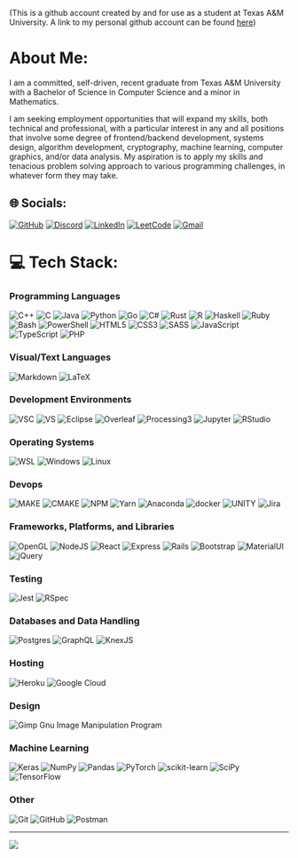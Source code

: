 (This is a github account created by and for use as a student at Texas A&M University. A link to my personal github account can be found [here](https://github.com/lemursauce))

# About Me:
I am a committed, self-driven, recent graduate from Texas A&M University with a Bachelor of Science in Computer Science and a minor in Mathematics.

I am seeking employment opportunities that will expand my skills, both technical and professional, with a particular interest in any and all positions that involve some degree of frontend/backend development, systems design, algorithm development, cryptography, machine learning, computer graphics, and/or data analysis. My aspiration is to apply my skills and tenacious problem solving approach to various programming challenges, in whatever form they may take.

## 🌐 Socials:
[![GitHub](https://img.shields.io/badge/Personal_GitHub-181717.svg?logo=github&logoColor=white)](https://github.com/lemursauce) [![Discord](https://img.shields.io/badge/Discord-5865F2.svg?logo=discord&logoColor=white)](https://discordapp.com/users/657334339591471114) [![LinkedIn](https://img.shields.io/badge/LinkedIn-0077B5.svg?logo=linkedin&logoColor=white)](https://linkedin.com/in/https://www.linkedin.com/in/logan-a-carbo/) [![LeetCode](https://img.shields.io/badge/LeetCode-FFA116.svg?logo=leetcode&logoColor=white)](https://leetcode.com/u/lacarbo/) [![Gmail](https://img.shields.io/badge/TAMU_Email-D14836.svg?logo=gmail&logoColor=white)](mailto:lacarbo@tamu.edu)

# 💻 Tech Stack:
### Programming Languages
![C++](https://img.shields.io/badge/c++-00599C.svg?style=for-the-badge&logo=c%2B%2B&logoColor=white) ![C](https://img.shields.io/badge/c-00599C.svg?style=for-the-badge&logo=c&logoColor=white) ![Java](https://img.shields.io/badge/java-ED8B00.svg?style=for-the-badge&logo=java&logoColor=white) ![Python](https://img.shields.io/badge/python-3670A0?style=for-the-badge&logo=python&logoColor=ffdd54) ![Go](https://img.shields.io/badge/Go-00ADD8.svg?style=for-the-badge&logo=go&logoColor=white) ![C#](https://img.shields.io/badge/c%23-512BD4.svg?style=for-the-badge&logo=csharp&logoColor=white) ![Rust](https://img.shields.io/badge/rust-000000.svg?style=for-the-badge&logo=rust&logoColor=white) ![R](https://img.shields.io/badge/r-276DC3.svg?style=for-the-badge&logo=r&logoColor=white) ![Haskell](https://img.shields.io/badge/Haskell-5e5086?style=for-the-badge&logo=haskell&logoColor=white) ![Ruby](https://img.shields.io/badge/ruby-CC342D.svg?style=for-the-badge&logo=ruby&logoColor=white)  ![Bash](https://img.shields.io/badge/Bash-121011.svg?style=for-the-badge&logo=gnu-bash&logoColor=white) ![PowerShell](https://img.shields.io/badge/PowerShell-5391FE.svg?style=for-the-badge&logo=powershell&logoColor=white) ![HTML5](https://img.shields.io/badge/html5-E34F26.svg?style=for-the-badge&logo=html5&logoColor=white) ![CSS3](https://img.shields.io/badge/css3-1572B6.svg?style=for-the-badge&logo=css3&logoColor=white) ![SASS](https://img.shields.io/badge/SASS-hotpink.svg?style=for-the-badge&logo=SASS&logoColor=white) ![JavaScript](https://img.shields.io/badge/javascript-323330.svg?style=for-the-badge&logo=javascript&logoColor=F7DF1E) ![TypeScript](https://img.shields.io/badge/typescript-007ACC.svg?style=for-the-badge&logo=typescript&logoColor=white) ![PHP](https://img.shields.io/badge/php-777BB4.svg?style=for-the-badge&logo=php&logoColor=white)
### Visual/Text Languages
![Markdown](https://img.shields.io/badge/markdown-000000.svg?style=for-the-badge&logo=markdown&logoColor=white) ![LaTeX](https://img.shields.io/badge/latex-008080.svg?style=for-the-badge&logo=latex&logoColor=white) 
### Development Environments
![VSC](https://img.shields.io/badge/Visual_Studio_Code-007ACC.svg?style=for-the-badge&logo=visualstudiocode&logoColor=white) ![VS](https://img.shields.io/badge/Visual_Studio-5C2D91.svg?style=for-the-badge&logo=visualstudio&logoColor=white) ![Eclipse](https://img.shields.io/badge/Eclipse_IDE-2C2255.svg?style=for-the-badge&logo=eclipseide&logoColor=white) ![Overleaf](https://img.shields.io/badge/Overleaf-47A141.svg?style=for-the-badge&logo=overleaf&logoColor=white) ![Processing3](https://img.shields.io/badge/Processing-006699.svg?style=for-the-badge&logo=processingfoundation&logoColor=white) ![Jupyter](https://img.shields.io/badge/Jupyter-F37626.svg?style=for-the-badge&logo=jupyter&logoColor=white) ![RStudio](https://img.shields.io/badge/RStudio-75AADB.svg?style=for-the-badge&logo=rstudioide&logoColor=white) 
### Operating Systems
![WSL](https://img.shields.io/badge/WSL-E95420.svg?style=for-the-badge&logo=ubuntu&logoColor=white) ![Windows](https://img.shields.io/badge/Windows-0078D4.svg?style=for-the-badge&logo=windows&logoColor=white) ![Linux](https://img.shields.io/badge/Linux-FFFFFF.svg?style=for-the-badge&logo=linux&logoColor=black)
### Devops
![MAKE](https://img.shields.io/badge/Make-6D00CC.svg?style=for-the-badge&logo=make&logoColor=white) ![CMAKE](https://img.shields.io/badge/CMake-064F8C.svg?style=for-the-badge&logo=cmake&logoColor=white) ![NPM](https://img.shields.io/badge/NPM-000000.svg?style=for-the-badge&logo=npm&logoColor=white) ![Yarn](https://img.shields.io/badge/yarn-2C8EBB.svg?style=for-the-badge&logo=yarn&logoColor=white) ![Anaconda](https://img.shields.io/badge/Anaconda-44A833.svg?style=for-the-badge&logo=anaconda&logoColor=white) ![docker](https://img.shields.io/badge/docker-2496ED.svg?style=for-the-badge&logo=docker&logoColor=white) ![UNITY](https://img.shields.io/badge/Unity-20232a.svg?style=for-the-badge&logo=unity&logoColor=white) ![Jira](https://img.shields.io/badge/Jira-0052CC.svg?style=for-the-badge&logo=jira&logoColor=white)
### Frameworks, Platforms, and Libraries
![OpenGL](https://img.shields.io/badge/OpenGL-FFFFFF.svg?style=for-the-badge&logo=opengl) ![NodeJS](https://img.shields.io/badge/node.js-6DA55F?style=for-the-badge&logo=node.js&logoColor=white) ![React](https://img.shields.io/badge/react-20232a.svg?style=for-the-badge&logo=react&logoColor=61DAFB) ![Express](https://img.shields.io/badge/Express-000000.svg?style=for-the-badge&logo=express&logoColor=61DAFB) ![Rails](https://img.shields.io/badge/rails-CC0000.svg?style=for-the-badge&logo=ruby-on-rails&logoColor=white) ![Bootstrap](https://img.shields.io/badge/bootstrap-563D7C.svg?style=for-the-badge&logo=bootstrap&logoColor=white) ![MaterialUI](https://img.shields.io/badge/Material_UI-007FFF.svg?style=for-the-badge&logo=mui&logoColor=white) ![jQuery](https://img.shields.io/badge/jquery-0769AD.svg?style=for-the-badge&logo=jquery&logoColor=white)
### Testing
![Jest](https://img.shields.io/badge/Jest-C21325?style=for-the-badge&logo=Jest&logoColor=white) ![RSpec](https://img.shields.io/badge/RSpec-CC342D.svg?style=for-the-badge&logo=ruby&logoColor=white)
### Databases and Data Handling
![Postgres](https://img.shields.io/badge/postgres-316192.svg?style=for-the-badge&logo=postgresql&logoColor=white) ![GraphQL](https://img.shields.io/badge/GraphQL-E10098.svg?style=for-the-badge&logo=graphql&logoColor=white) ![KnexJS](https://img.shields.io/badge/Knex.JS-D26B38.svg?style=for-the-badge&logo=knexdotjs&logoColor=white)
### Hosting
![Heroku](https://img.shields.io/badge/heroku-430098.svg?style=for-the-badge&logo=heroku&logoColor=white) ![Google Cloud](https://img.shields.io/badge/Google%20Cloud-4285F4.svg?style=for-the-badge&logo=google-cloud&logoColor=white)
### Design
![Gimp Gnu Image Manipulation Program](https://img.shields.io/badge/Gimp-657D8B?style=for-the-badge&logo=gimp&logoColor=FFFFFF)
### Machine Learning
![Keras](https://img.shields.io/badge/Keras-D00000.svg?style=for-the-badge&logo=Keras&logoColor=white) ![NumPy](https://img.shields.io/badge/numpy-013243.svg?style=for-the-badge&logo=numpy&logoColor=white) ![Pandas](https://img.shields.io/badge/pandas-150458.svg?style=for-the-badge&logo=pandas&logoColor=white) ![PyTorch](https://img.shields.io/badge/PyTorch-EE4C2C.svg?style=for-the-badge&logo=PyTorch&logoColor=white) ![scikit-learn](https://img.shields.io/badge/scikit--learn-F7931E.svg?style=for-the-badge&logo=scikit-learn&logoColor=white) ![SciPy](https://img.shields.io/badge/SciPy-0C55A5.svg?style=for-the-badge&logo=scipy&logoColor=%white) ![TensorFlow](https://img.shields.io/badge/TensorFlow-FF6F00.svg?style=for-the-badge&logo=TensorFlow&logoColor=white)
### Other
![Git](https://img.shields.io/badge/Git-F05032.svg?style=for-the-badge&logo=git&logoColor=white) ![GitHub](https://img.shields.io/badge/GitHub-181717.svg?style=for-the-badge&logo=github&logoColor=white) ![Postman](https://img.shields.io/badge/Postman-FF6C37?style=for-the-badge&logo=postman&logoColor=white)

---
[![](https://visitcount.itsvg.in/api?id=lacarbo05&icon=0&color=4)](https://visitcount.itsvg.in)
